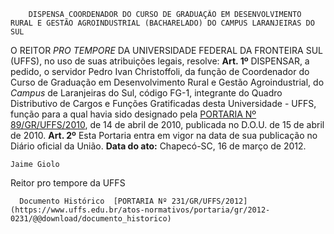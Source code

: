         DISPENSA COORDENADOR DO CURSO DE GRADUAÇÃO EM DESENVOLVIMENTO RURAL E GESTÃO AGROINDUSTRIAL (BACHARELADO) DO CAMPUS LARANJEIRAS DO SUL  

 O REITOR *PRO TEMPORE*  DA UNIVERSIDADE FEDERAL DA FRONTEIRA SUL (UFFS), no uso de suas atribuições legais, resolve:   **Art. 1º**  DISPENSAR, a pedido, o servidor Pedro Ivan Christoffoli, da função de Coordenador do Curso de Graduação em Desenvolvimento Rural e Gestão Agroindustrial, do *Campus*  de Laranjeiras do Sul, código FG-1, integrante do Quadro Distributivo de Cargos e Funções Gratificadas desta Universidade - UFFS, função para a qual havia sido designado pela [PORTARIA Nº 89/GR/UFFS/2010](https://www.uffs.edu.br/atos-normativos/portaria/gr/2010-0089), de 14 de abril de 2010, publicada no D.O.U. de 15 de abril de 2010.   **Art. 2º**  Esta Portaria entra em vigor na data de sua publicação no Diário oficial da União.        **Data do ato:** Chapecó-SC, 16 de março de 2012.   
 

    Jaime Giolo   
 Reitor pro tempore da UFFS 

      Documento Histórico  [PORTARIA Nº 231/GR/UFFS/2012](https://www.uffs.edu.br/atos-normativos/portaria/gr/2012-0231/@@download/documento_historico)     
      